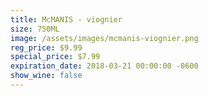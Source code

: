 ```yaml
---
title: McMANIS - viognier
size: 750ML
image: /assets/images/mcmanis-viognier.png
reg_price: $9.99
special_price: $7.99
expiration_date: 2018-03-21 00:00:00 -0600
show_wine: false
---
```


